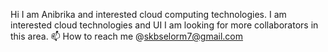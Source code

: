 Hi I am Anibrika and interested cloud computing technologies.
I am interested cloud technologies and UI
I am looking for more collaborators in this area.
📫 How to reach me @skbselorm7@gmail.com

<!---
ANIBRIKA/ANIBRIKA is a ✨ special ✨ repository because its `README.md` (this file) appears on your GitHub profile.
You can click the Preview link to take a look at your changes.
--->
